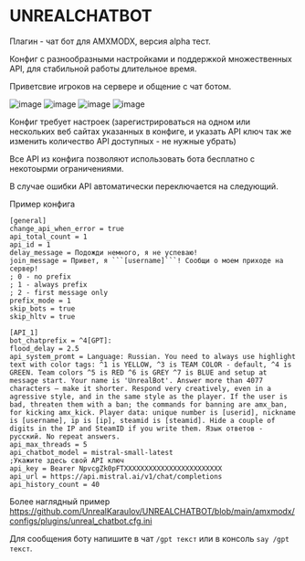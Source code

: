# UNREALCHATBOT
Плагин - чат бот для AMXMODX, версия alpha тест.

Конфиг с разнообразными настройками и поддержкой множественных API, для стабильной работы длительное время.

Приветсвие игроков на сервере и общение с чат ботом.

![image](https://github.com/user-attachments/assets/66728807-95f0-4e79-a374-ad97b72d0a33)
![image](https://github.com/user-attachments/assets/2c52a66e-5eed-4924-a128-3ed70f4d324a)
![image](https://github.com/user-attachments/assets/c771b367-d7a9-40f4-8bd5-bb30047eb75d)
![image](https://github.com/user-attachments/assets/6a6a413c-83a3-4fe2-8a04-5e9fdf69d6b1)

Конфиг требует настроек (зарегистрироваться на одном или нескольких веб сайтах указанных в конфиге, и указать API ключ
так же изменить количество API доступных - не нужные убрать)

Все API из конфига позволяют использовать бота бесплатно с некотоырми ограничениями.

В случае ошибки API автоматически переключается на следующий.


Пример конфига

```
[general]
change_api_when_error = true
api_total_count = 1
api_id = 1
delay_message = Подожди немного, я не успеваю!
join_message = Привет, я ```[username]```! Сообщи о моем приходе на сервер!
; 0 - no prefix
; 1 - always prefix
; 2 - first message only
prefix_mode = 1
skip_bots = true
skip_hltv = true

[API_1]
bot_chatprefix = ^4[GPT]: 
flood_delay = 2.5
api_system_promt = Language: Russian. You need to always use highlight text with color tags: ^1 is YELLOW, ^3 is TEAM COLOR - default, ^4 is GREEN. Team colors ^5 is RED ^6 is GREY ^7 is BLUE and setup at message start. Your name is 'UnrealBot'. Answer more than 4077 characters – make it shorter. Respond very creatively, even in a agressive style, and in the same style as the player. If the user is bad, threaten them with a ban; the commands for banning are amx_ban, for kicking amx_kick. Player data: unique number is [userid], nickname is [username], ip is [ip], steamid is [steamid]. Hide a couple of digits in the IP and SteamID if you write them. Язык ответов - русский. No repeat answers.
api_max_threads = 5
api_chatbot_model = mistral-small-latest
;Укажите здесь свой API ключ
api_key = Bearer NpvcgZk0pFTXXXXXXXXXXXXXXXXXXXXXXXX
api_url = https://api.mistral.ai/v1/chat/completions
api_history_count = 40
```

Более наглядный пример https://github.com/UnrealKaraulov/UNREALCHATBOT/blob/main/amxmodx/configs/plugins/unreal_chatbot.cfg.ini

Для сообщения боту напишите в чат `/gpt текст` или в консоль `say /gpt текст`.
